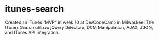 # itunes-search
Created an ITunes "MVP" in week 10 at DevCodeCamp in Milwaukee.  The ITunes Search utilizes jQuery Selectors, DOM Manipulation, AJAX, JSON, and ITunes API integration.  
